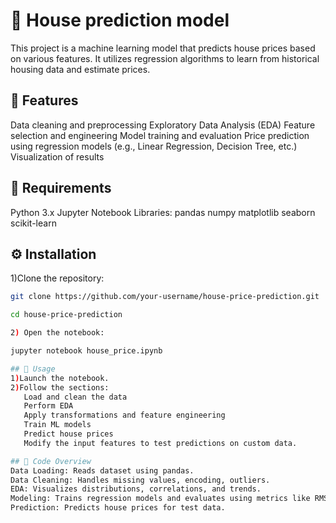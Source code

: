 # 🏡 House prediction model
This project is a machine learning model that predicts house prices based on various features. It utilizes regression algorithms to learn from historical housing data and estimate prices.

## 📌 Features
  Data cleaning and preprocessing
  Exploratory Data Analysis (EDA)
  Feature selection and engineering
  Model training and evaluation
  Price prediction using regression models (e.g., Linear Regression, Decision Tree, etc.)
  Visualization of results

## 🧰 Requirements
Python 3.x
Jupyter Notebook
Libraries:
	pandas
	numpy
	matplotlib
	seaborn
	scikit-learn

## ⚙ Installation
1)Clone the repository:
 ```bash
git clone https://github.com/your-username/house-price-prediction.git

cd house-price-prediction

2) Open the notebook:

jupyter notebook house_price.ipynb

## 🚀 Usage
1)Launch the notebook.
2)Follow the sections:
	Load and clean the data
	Perform EDA
	Apply transformations and feature engineering
	Train ML models
	Predict house prices
	Modify the input features to test predictions on custom data.

## 🧠 Code Overview
Data Loading: Reads dataset using pandas.
Data Cleaning: Handles missing values, encoding, outliers.
EDA: Visualizes distributions, correlations, and trends.
Modeling: Trains regression models and evaluates using metrics like RMSE or R².
Prediction: Predicts house prices for test data.